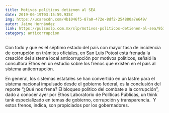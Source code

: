 ```yaml
---
title: Motivos políticos detienen al SEA
date: 2019-06-19T03:15:59.935Z
img: https://ucarecdn.com/4b1046f5-87a0-472e-8df2-254880a7e649/
autor: Jaime Hernández
link: https://pulsoslp.com.mx/slp/motivos-politicos-detienen-al-sea/951255
category: anticorrupcion
---
```

Con todo y que es el séptimo estado del país con mayor tasa de incidencia de corrupción en trámites oficiales, en San Luis Potosí está frenada la creación del sistema local anticorrupción por motivos políticos, señaló la consultora Ethos en un estudio sobre los frenos que existen en el país al sistema anticorrupción.

En general, los sistemas estatales se han convertido en un lastre para el sistema nacional impulsado desde el gobierno federal, es la conclusión del reporte “¿Qué nos frena? El bloqueo político del combate a la corrupción”, dado a conocer ayer por Ethos Laboratorio de Políticas Públicas, un think tank especializado en temas de gobierno, corrupción y transparencia.  Y estos frenos, indica, son propiciados por los gobernadores.